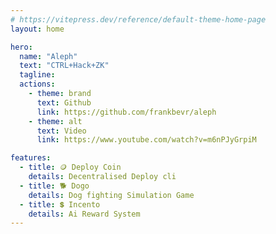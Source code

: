```yaml
---
# https://vitepress.dev/reference/default-theme-home-page
layout: home

hero:
  name: "Aleph"
  text: "CTRL+Hack+ZK"
  tagline: 
  actions:
    - theme: brand
      text: Github
      link: https://github.com/frankbevr/aleph
    - theme: alt
      text: Video
      link: https://www.youtube.com/watch?v=m6nPJyGrpiM

features:
  - title: 🪙 Deploy Coin
    details: Decentralised Deploy cli
  - title: 🐕 Dogo
    details: Dog fighting Simulation Game
  - title: 💲 Incento
    details: Ai Reward System
---
```


